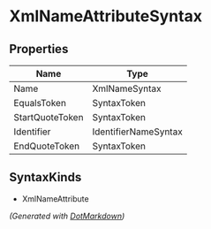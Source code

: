# XmlNameAttributeSyntax

## Properties

| Name            | Type                 |
| --------------- | -------------------- |
| Name            | XmlNameSyntax        |
| EqualsToken     | SyntaxToken          |
| StartQuoteToken | SyntaxToken          |
| Identifier      | IdentifierNameSyntax |
| EndQuoteToken   | SyntaxToken          |

## SyntaxKinds

* XmlNameAttribute

*\(Generated with [DotMarkdown](http://github.com/JosefPihrt/DotMarkdown)\)*